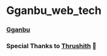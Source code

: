 # Gganbu_web_tech

### [Gganbu](https://bharathguntreddi3.github.io/Gganbu_web_tech/)

### Special Thanks to [Thrushith](https://github.com/Thrushith) 🤞

